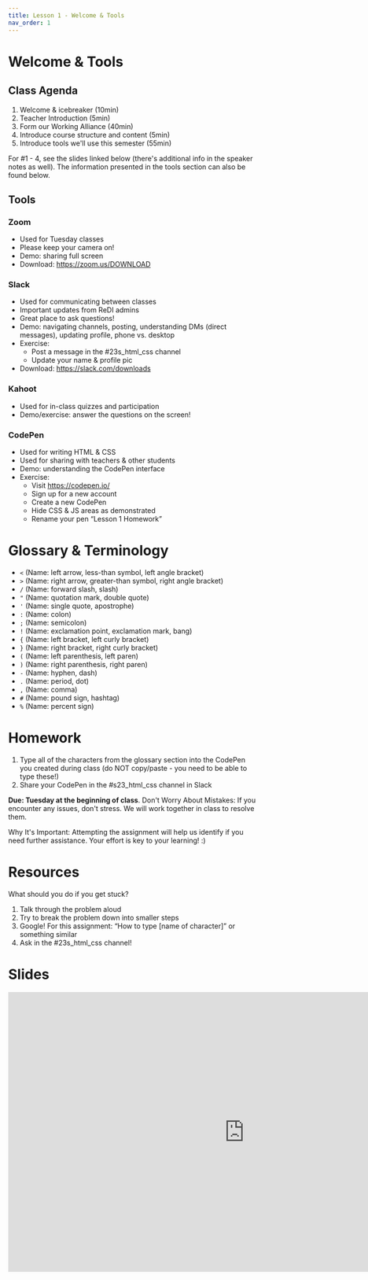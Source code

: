 ```yaml
---
title: Lesson 1 - Welcome & Tools
nav_order: 1
---
```


# Welcome & Tools

## Class Agenda

1. Welcome & icebreaker (10min)
1. Teacher Introduction (5min)
1. Form our Working Alliance (40min)
1. Introduce course structure and content (5min)
1. Introduce tools we'll use this semester (55min)

For #1 - 4, see the slides linked below (there's additional info in the speaker notes as well). The information presented in the tools section can also be found below.

## Tools

### Zoom

- Used for Tuesday classes
- Please keep your camera on!
- Demo: sharing full screen
- Download: <https://zoom.us/DOWNLOAD>

### Slack

- Used for communicating between classes
- Important updates from ReDI admins
- Great place to ask questions!
- Demo: navigating channels, posting, understanding DMs (direct messages), updating profile, phone vs. desktop
- Exercise:
  - Post a message in the #23s_html_css channel
  - Update your name & profile pic
- Download: <https://slack.com/downloads>

### Kahoot

- Used for in-class quizzes and participation
- Demo/exercise: answer the questions on the screen!

### CodePen

- Used for writing HTML & CSS
- Used for sharing with teachers & other students
- Demo: understanding the CodePen interface
- Exercise:
  - Visit <https://codepen.io/>
  - Sign up for a new account
  - Create a new CodePen
  - Hide CSS & JS areas as demonstrated
  - Rename your pen “Lesson 1 Homework”

# Glossary & Terminology

- `<` (Name: left arrow, less-than symbol, left angle bracket)
- `>` (Name: right arrow, greater-than symbol, right angle bracket)
- `/` (Name: forward slash, slash)
- `"` (Name: quotation mark, double quote)
- `'` (Name: single quote, apostrophe)
- `:` (Name: colon)
- `;` (Name: semicolon)
- `!` (Name: exclamation point, exclamation mark, bang)
- `{` (Name: left bracket, left curly bracket)
- `}` (Name: right bracket, right curly bracket)
- `(` (Name: left parenthesis, left paren)
- `)` (Name: right parenthesis, right paren)
- `-` (Name: hyphen, dash)
- `.` (Name: period, dot)
- `,` (Name: comma)
- `#` (Name: pound sign, hashtag)
- `%` (Name: percent sign)

# Homework

1. Type all of the characters from the glossary section into the CodePen you created during class (do NOT copy/paste - you need to be able to type these!)
2. Share your CodePen in the #s23_html_css channel in Slack

**Due: Tuesday at the beginning of class**. 
Don't Worry About Mistakes: If you encounter any issues, don't stress. We will work together in class to resolve them.

Why It's Important: Attempting the assignment will help us identify if you need further assistance. Your effort is key to your learning! :)

# Resources

What should you do if you get stuck?

1. Talk through the problem aloud
1. Try to break the problem down into smaller steps
1. Google! For this assignment: “How to type [name of character]” or something similar
1. Ask in the #23s_html_css channel!

# Slides

<iframe src="https://docs.google.com/presentation/d/e/2PACX-1vR5T9BvtwFILIpchxuHpoJE3kq76FN_v_Baar14JqzU2LyYNyJqnpADuAOu0z6XaFfQq4piqoMk6XQv/embed" frameborder="0" width="960" height="569" allowfullscreen="true" mozallowfullscreen="true" webkitallowfullscreen="true"></iframe>
